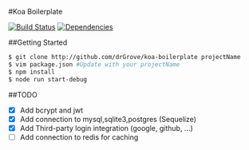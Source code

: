 #Koa Boilerplate

[![Build Status](https://travis-ci.org/drGrove/koa-boilerplate.svg?branch=master)](https://travis-ci.org/drGrove/koa-boilerplate)
[![Dependencies](https://david-dm.org/drGrove/koa-boilerplate.svg)](https://david-dm.org/drGrove/koa-boilerplate)

##Getting Started
```bash
$ git clone http://github.com/drGrove/koa-boilerplate projectName
$ vim package.json #Update with your projectName
$ npm install
$ node run start-debug
```

##TODO
- [X] Add bcrypt and jwt
- [X] Add connection to mysql,sqlite3,postgres (Sequelize)
- [X] Add Third-party login integration (google, github, ...)
- [ ] Add connection to redis for caching
